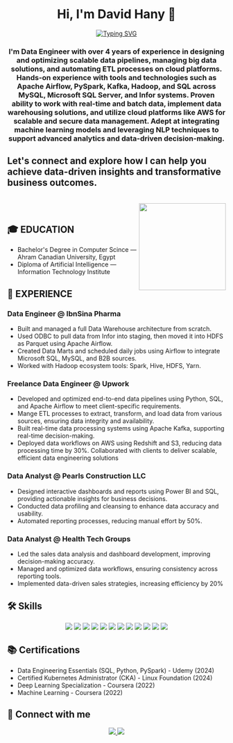 <h1 align="center">Hi, I'm David Hany 👋</h1>
<p align="center">
  <a href="https://readme-typing-svg.herokuapp.com?font=Vujahday+Script&color=%23876CF7&size=35&height=60&lines=Welcome+to+David's+Github+!">
    <img src="https://readme-typing-svg.herokuapp.com?font=Vujahday+Script&color=%23876CF7&size=35&height=60&lines=Welcome+to+David's+Github+!" alt="Typing SVG" />
  </a>
</p>

<h3 align="center">I'm Data Engineer with over 4 years of experience in designing and optimizing scalable data pipelines, managing big data solutions, and automating ETL processes on cloud platforms.
Hands-on experience with tools and technologies such as Apache Airflow, PySpark, Kafka, Hadoop, and SQL across MySQL, Microsoft SQL Server, and Infor systems.
Proven ability to work with real-time and batch data, implement data warehousing solutions, and utilize cloud platforms like AWS for scalable and secure data management.
Adept at integrating machine learning models and leveraging NLP techniques to support advanced analytics and data-driven decision-making.</h3>
<h2> Let's connect and explore how I can help you achieve data-driven insights and transformative business outcomes. </h2>
<br>
<img align="right" src="https://user-images.githubusercontent.com/63050133/156676671-d5b2e362-97d4-4404-9447-dd71ddfea82f.gif" width = 200px/>
<br>

## 🎓 EDUCATION

- Bachelor's Degree in Computer Scince — Ahram Canadian University, Egypt  
- Diploma of Artificial Intelligence — Information Technology Institute  

## 💼 EXPERIENCE

### Data Engineer @ IbnSina Pharma
- Built and managed a full Data Warehouse architecture from scratch.
- Used ODBC to pull data from Infor into staging, then moved it into HDFS as Parquet using Apache Airflow.
- Created Data Marts and scheduled daily jobs using Airflow to integrate Microsoft SQL, MySQL, and B2B sources.
- Worked with Hadoop ecosystem tools: Spark, Hive, HDFS, Yarn.

### Freelance Data Engineer @ Upwork
- Developed and optimized end-to-end data pipelines using Python, SQL, and Apache Airflow to meet client-specific requirements.
- Mange ETL processes to extract, transform, and load data from various sources, ensuring data integrity and availability.
- Built real-time data processing systems using Apache Kafka, supporting real-time decision-making.
- Deployed data workflows on AWS using Redshift and S3, reducing data processing time by 30%. Collaborated with clients to deliver scalable, efficient data engineering solutions

### Data Analyst @ Pearls Construction LLC 
- Designed interactive dashboards and reports using Power BI and SQL, providing actionable insights for business decisions. 
- Conducted data profiling and cleansing to enhance data accuracy and usability. 
- Automated reporting processes, reducing manual effort by 50%.

### Data Analyst @ Health Tech Groups
- Led the sales data analysis and dashboard development, improving decision-making accuracy. 
- Managed and optimized data workflows, ensuring consistency across reporting tools. 
- Implemented data-driven sales strategies, increasing efficiency by 20%

## 🛠 Skills
<p align="center">  
  <img src="https://img.shields.io/badge/Python-3776AB?style=for-the-badge&logo=python&logoColor=white"/>
  <img src="https://img.shields.io/badge/Spark-E25A1C?style=for-the-badge&logo=apachespark&logoColor=white"/>
  <img src="https://img.shields.io/badge/Snowflake-56B9EB?style=for-the-badge&logo=snowflake&logoColor=white"/>
  <img src="https://img.shields.io/badge/Airflow-017CEE?style=for-the-badge&logo=apacheairflow&logoColor=white"/>
  <img src="https://img.shields.io/badge/Power BI-F2C811?style=for-the-badge&logo=powerbi&logoColor=black"/>
  <img src="https://img.shields.io/badge/MySQL-005C84?style=for-the-badge&logo=mysql&logoColor=white"/>
  <img src="https://img.shields.io/badge/Hadoop-66CCFF?style=for-the-badge&logo=apachehadoop&logoColor=black"/>
  <img src="https://img.shields.io/badge/NLP-BE94E3?style=for-the-badge&logo=spacy&logoColor=white"/>
  <img src="https://img.shields.io/badge/Kafka-231F20?style=for-the-badge&logo=apachekafka&logoColor=white"/>
  <img src="https://img.shields.io/badge/NiFi-003366?style=for-the-badge&logo=data&logoColor=white"/>
  <img src="https://img.shields.io/badge/Docker-2496ED?style=for-the-badge&logo=docker&logoColor=white"/>
  <img src="https://img.shields.io/badge/dbt-FF694B?style=for-the-badge&logo=dbt&logoColor=white"/>
</p>

## 📚 Certifications
- Data Engineering Essentials (SQL, Python, PySpark) - Udemy (2024)
- Certified Kubernetes Administrator (CKA) - Linux Foundation (2024)
- Deep Learning Specialization - Coursera (2022)
- Machine Learning - Coursera (2022)

## 📩 Connect with me
<p align="center">
  <a href="mailto:davidhany81@gmail.com" title="Gmail">
    <img src="https://img.shields.io/badge/gmail-%23F05033.svg?style=for-the-badge&logo=gmail&logoColor=white"/>
  </a>
  <a href="https://www.linkedin.com/in/david-hany-245087178/" title="LinkedIn">
    <img src="https://img.shields.io/badge/linkedin-%230077B5.svg?style=for-the-badge&logo=linkedin&logoColor=white"/>
  </a>
</p>
  
